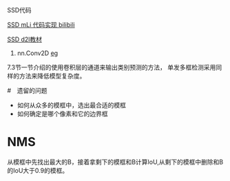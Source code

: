 SSD代码

[SSD mLi 代码实现 bilibili](https://www.bilibili.com/video/BV1ZX4y1c7Sw?p=2)

[SSD d2l教材](https://zh-v2.d2l.ai/chapter_computer-vision/ssd.html)

1. nn.Conv2D [eg](https://github.com/JieShenAI/kaggle/blob/main/mli/19_conv/Conv2d.ipynb)


7.3节一节介绍的使用卷积层的通道来输出类别预测的方法， 单发多框检测采用同样的方法来降低模型复杂度。


#　遗留的问题

* 如何从众多的模框中，选出最合适的模框
* 如何确定是哪个像素和它的边界框


# NMS
从模框中先找出最大的B，接着拿剩下的模框和B计算IoU,从剩下的模框中删除和B的IoU大于0.9的模框。
